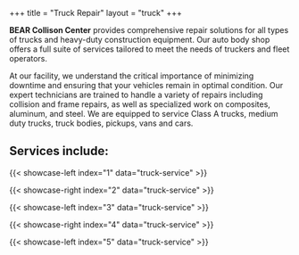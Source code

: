 +++
title = "Truck Repair"
layout = "truck"
+++


**BEAR Collison Center** provides comprehensive repair solutions for all types
of trucks and heavy-duty construction equipment. Our auto body shop offers a
full suite of services tailored to meet the needs of truckers and fleet
operators.

At our facility, we understand the critical importance of minimizing downtime
and ensuring that your vehicles remain in optimal condition. Our expert
technicians are trained to handle a variety of repairs including collision and
frame repairs, as well as specialized work on composites, aluminum, and steel.
We are equipped to service Class A trucks, medium duty trucks, truck bodies,
pickups, vans and cars.

## Services include:

{{< showcase-left index="1" data="truck-service" >}}

{{< showcase-right index="2" data="truck-service" >}}

{{< showcase-left index="3" data="truck-service" >}}

{{< showcase-right index="4" data="truck-service" >}}

{{< showcase-left index="5" data="truck-service" >}}